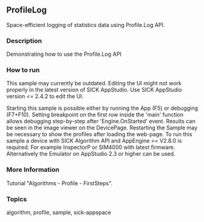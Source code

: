 ## ProfileLog

Space-efficient logging of statistics data using Profile.Log API.

### Description

Demonstrating how to use the Profile.Log API

### How to run

This sample may currently be outdated.
Editing the UI might not work properly in the latest version of SICK AppStudio. Use SICK AppStudio version <= 2.4.2 to edit the UI.

Starting this sample is possible either by running the App (F5) or debugging (F7+F10). Setting breakpoint on the first row inside the 'main' function allows debugging step-by-step after 'Engine.OnStarted' event. Results can be seen in the image viewer on the DevicePage. Restarting the Sample may be necessary to show the profiles after loading the web-page.
To run this sample a device with SICK Algorithm API and AppEngine >= V2.8.0 is required. For example InspectorP or SIM4000 with latest firmware. Alternatively the Emulator on AppStudio 2.3 or higher can be used.

### More Information

Tutorial "Algorithms - Profile - FirstSteps".

### Topics

algorithm, profile, sample, sick-appspace
